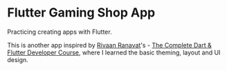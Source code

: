 # Flutter Gaming Shop App

Practicing creating apps with Flutter.

This is another app inspired by [Rivaan Ranavat](https://github.com/RivaanRanawat)'s - [The Complete Dart & Flutter Developer Course](https://youtu.be/CzRQ9mnmh44?si=vM0G7vhcI-9cqeTV), where I learned the basic theming, layout and UI design.
